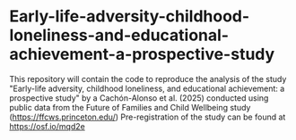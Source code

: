 # Early-life-adversity-childhood-loneliness-and-educational-achievement-a-prospective-study

This repository will contain the code to reproduce the analysis of the study "Early-life adversity, childhood loneliness, and educational achievement: a prospective study" by a
Cachón-Alonso et al. (2025) conducted using public data from the Future of Families and Child Wellbeing study (https://ffcws.princeton.edu/)
Pre-registration of the study can be found at https://osf.io/mqd2e 
